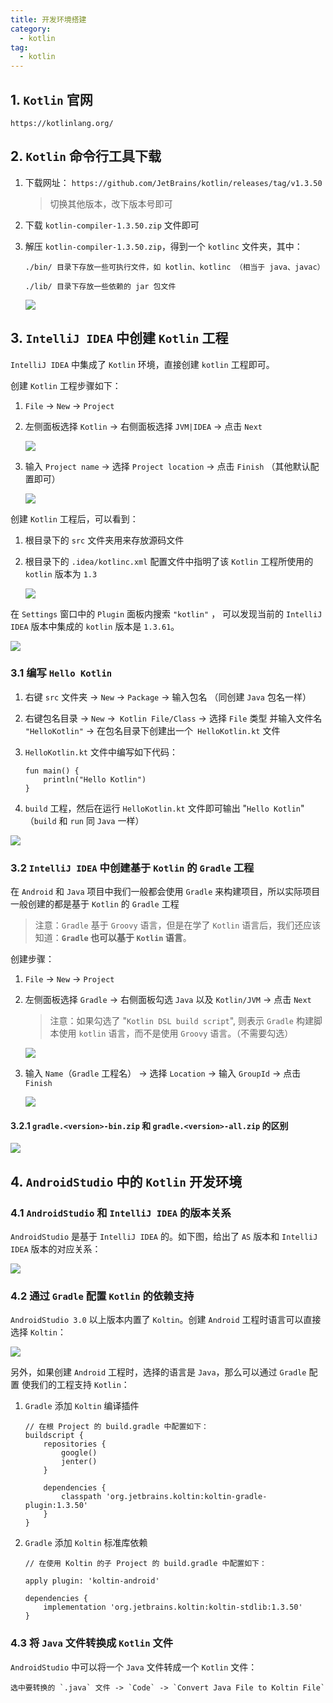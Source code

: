```yaml
---
title: 开发环境搭建
category: 
  - kotlin
tag:
  - kotlin
---
```


## 1. `Kotlin` 官网

`https://kotlinlang.org/`

## 2. `Kotlin` 命令行工具下载

1. 下载网址： `https://github.com/JetBrains/kotlin/releases/tag/v1.3.50`  
   
    > 切换其他版本，改下版本号即可

2. 下载 `kotlin-compiler-1.3.50.zip` 文件即可

3. 解压 `kotlin-compiler-1.3.50.zip`，得到一个 `kotlinc` 文件夹，其中：

    ```:no-line-numbers
    ./bin/ 目录下存放一些可执行文件，如 kotlin、kotlinc （相当于 java、javac）

    ./lib/ 目录下存放一些依赖的 jar 包文件
    ```

    ![](./images/1-env-setup/01.png)

## 3. `IntelliJ IDEA` 中创建 `Kotlin` 工程

`IntelliJ IDEA` 中集成了 `Kotlin` 环境，直接创建 `kotlin` 工程即可。

创建 `Kotlin` 工程步骤如下：

1. `File` -> `New` -> `Project`

2. 左侧面板选择 `Kotlin` -> 右侧面板选择 `JVM|IDEA` -> 点击 `Next` 

    ![](./images/1-env-setup/02.png)

3. 输入 `Project name` -> 选择 `Project location` -> 点击 `Finish` （其他默认配置即可）

    ![](./images/1-env-setup/03.png)

创建 `Kotlin` 工程后，可以看到：

1. 根目录下的 `src` 文件夹用来存放源码文件

2. 根目录下的 `.idea/kotlinc.xml` 配置文件中指明了该 `Kotlin` 工程所使用的 `kotlin` 版本为 `1.3`

    ![](./images/1-env-setup/04.png)

在 `Settings` 窗口中的 `Plugin` 面板内搜索 `"kotlin"` ， 可以发现当前的 `IntelliJ IDEA` 版本中集成的 `kotlin` 版本是 `1.3.61`。

![](./images/1-env-setup/05.png)

### 3.1 编写 `Hello Kotlin`

1. 右键 `src` 文件夹 -> `New` -> `Package` -> 输入包名 （同创建 `Java` 包名一样）

2. 右键包名目录 -> `New` ->` Kotlin File/Class` -> 选择 `File` 类型 并输入文件名 `"HelloKotlin"` -> 在包名目录下创建出一个` HelloKotlin.kt` 文件

3. `HelloKotlin.kt` 文件中编写如下代码：

    ```kotlin:no-line-numbers
    fun main() {
        println("Hello Kotlin")
    }
    ```

4. `build` 工程，然后在运行 `HelloKotlin.kt` 文件即可输出 "`Hello Kotlin`" （`build` 和 `run` 同 `Java` 一样）

![](./images/1-env-setup/06.png)

### 3.2 `IntelliJ IDEA` 中创建基于 `Kotlin` 的 `Gradle` 工程

在 `Android` 和 `Java` 项目中我们一般都会使用 `Gradle` 来构建项目，所以实际项目一般创建的都是基于 `Kotlin` 的 `Gradle` 工程

> 注意：`Gradle` 基于 `Groovy` 语言，但是在学了 `Kotlin` 语言后，我们还应该知道：**`Gradle` 也可以基于 `Kotlin` 语言**。

创建步骤：

1. `File` -> `New` -> `Project`

2. 左侧面板选择 `Gradle` -> 右侧面板勾选 `Java` 以及 `Kotlin/JVM` -> 点击 `Next`

    > 注意：如果勾选了 "`Kotlin DSL build script`", 则表示 `Gradle` 构建脚本使用 `kotlin` 语言，而不是使用 `Groovy` 语言。（不需要勾选）

    ![](./images/1-env-setup/07.png)

3. 输入 `Name`（`Gradle` 工程名） -> 选择 `Location` -> 输入 `GroupId` -> 点击 `Finish`

    ![](./images/1-env-setup/08.png)

#### 3.2.1 `gradle.<version>-bin.zip` 和 `gradle.<version>-all.zip` 的区别

![](./images/1-env-setup/09.png)

## 4. `AndroidStudio` 中的 `Kotlin` 开发环境

### 4.1 `AndroidStudio` 和 `IntelliJ IDEA` 的版本关系

`AndroidStudio` 是基于 `IntelliJ IDEA` 的。如下图，给出了 `AS` 版本和 `IntelliJ IDEA` 版本的对应关系：

![](./images/1-env-setup/10.png)

### 4.2 通过 `Gradle` 配置 `Kotlin` 的依赖支持

`AndroidStudio 3.0` 以上版本内置了 `Koltin`。创建 `Android` 工程时语言可以直接选择 `Koltin`：

![](./images/1-env-setup/11.png)

另外，如果创建 `Android` 工程时，选择的语言是 `Java`，那么可以通过 `Gradle` 配置 使我们的工程支持 `Kotlin`：

1. `Gradle` 添加 `Koltin` 编译插件

    ```groovy:no-line-numbers
    // 在根 Project 的 build.gradle 中配置如下：
    buildscript {
        repositories {
            google()
            jenter()
        }

        dependencies {
            classpath 'org.jetbrains.koltin:koltin-gradle-plugin:1.3.50'
        }
    }
    ```

2. `Gradle` 添加 `Koltin` 标准库依赖

    ```groovy:no-line-numbers
    // 在使用 Koltin 的子 Project 的 build.gradle 中配置如下：

    apply plugin: 'koltin-android'

    dependencies {
        implementation 'org.jetbrains.koltin:koltin-stdlib:1.3.50'
    }
    ```

### 4.3 将 `Java` 文件转换成 `Kotlin` 文件

`AndroidStudio` 中可以将一个 `Java` 文件转成一个 `Kotlin` 文件：

```:no-line-numbers
选中要转换的 `.java` 文件 -> `Code` -> `Convert Java File to Koltin File`
```

    

        